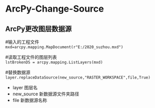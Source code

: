 # ArcPy-Change-Source
## ArcPy更改图层数据源

#输入的工程文件<br>
```mxd=arcpy.mapping.MapDocument(r"E:/2020_suzhou.mxd")```

#读取工程文件的图层列表  
```lstBrokenDS = arcpy.mapping.ListLayers(mxd)```

#替换数据源<br>
```layer.replaceDataSource(new_source,"RASTER_WORKSPACE",file,True)```
* layer 图层名
* new_source 新数据源文件夹路径
* file 新数据源名称

